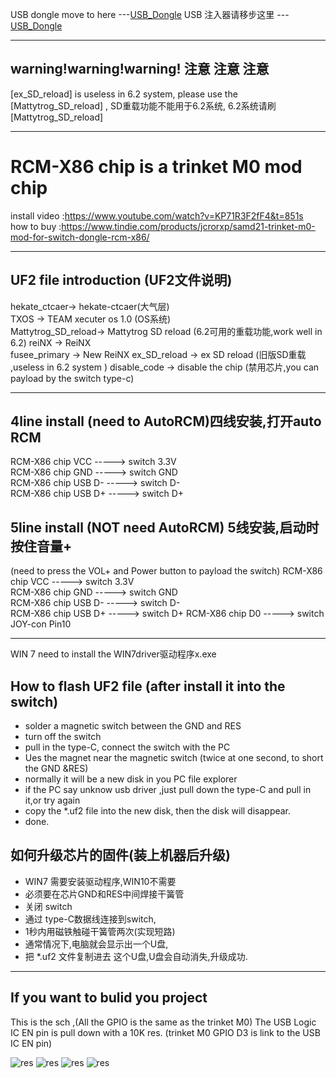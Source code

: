 USB dongle move to here ---[USB_Dongle](https://github.com/euclala/RCM_typeC_ex)
USB 注入器请移步这里 --- [USB_Dongle](https://github.com/euclala/RCM_typeC_ex)
* * *
## warning!warning!warning! 注意  注意 注意
[ex_SD_reload] is useless in 6.2 system, please use the [Mattytrog_SD_reload] ,
SD重载功能不能用于6.2系统,  6.2系统请刷[Mattytrog_SD_reload]
* * *

# RCM-X86 chip is a trinket M0 mod chip

install video :https://www.youtube.com/watch?v=KP71R3F2fF4&t=851s  
how to buy :https://www.tindie.com/products/jcrorxp/samd21-trinket-m0-mod-for-switch-dongle-rcm-x86/

* * *
## UF2 file introduction (UF2文件说明)
 hekate_ctcaer-> hekate-ctcaer(大气层)  
 TXOS -> TEAM xecuter os 1.0 (OS系统)  
 Mattytrog_SD_reload-> Mattytrog SD reload (6.2可用的重载功能,work well in 6.2)
 reiNX -> ReiNX  
 fusee_primary -> New ReiNX
 ex_SD_reload -> ex  SD reload  (旧版SD重载 ,useless in 6.2 system )
 disable_code -> disable the chip (禁用芯片,you can payload by the switch type-c)
* * *

## 4line install  (need to AutoRCM)四线安装,打开auto RCM
   RCM-X86 chip VCC -----> switch 3.3V  
   RCM-X86 chip GND -----> switch GND  
   RCM-X86 chip USB D-   -----> switch D-  
   RCM-X86 chip USB D+   -----> switch D+  

## 5line install  (NOT need  AutoRCM) 5线安装,启动时按住音量+
   (need to press the VOL+ and Power button to payload the switch)
   RCM-X86 chip VCC -----> switch 3.3V  
   RCM-X86 chip GND -----> switch GND  
   RCM-X86 chip USB D-   -----> switch D-  
   RCM-X86 chip USB D+   -----> switch D+ 
   RCM-X86 chip D0  -----> switch JOY-con Pin10  

* * *
WIN 7 need to install the WIN7driver驱动程序x.exe
## How to flash UF2 file (after install it into the switch)
   * solder a magnetic switch  between the GND and RES  
   * turn off the switch
   * pull in the type-C, connect the switch with the PC
   * Ues the magnet near the magnetic switch
          (twice at one second, to short the GND &RES)
   * normally it will be a new disk in you PC file explorer
   * if the PC say unknow usb driver ,just pull down the type-C and pull in it,or try again
   * copy the *.uf2 file into the new disk, then the disk will disappear.
   * done.
## 如何升级芯片的固件(装上机器后升级)
   * WIN7 需要安装驱动程序,WIN10不需要
   * 必须要在芯片GND和RES中间焊接干簧管
   * 关闭 switch
   * 通过 type-C数据线连接到switch,
   * 1秒内用磁铁触碰干簧管两次(实现短路)
   * 通常情况下,电脑就会显示出一个U盘,
   * 把 *.uf2 文件复制进去 这个U盘,U盘会自动消失,升级成功.
* * *

## If you want to bulid you project
This is the sch ,(All the GPIO is the same as the trinket M0)
The USB Logic IC EN pin is pull down with a 10K res.
(trinket M0 GPIO D3 is link to the USB IC EN pin)
   
  ![res](https://github.com/euclala/RCM-X86/blob/master/z_20180915090138.jpg)
  ![res](https://github.com/euclala/RCM-X86/blob/master/zphoto1.JPG)
  ![res](https://github.com/euclala/RCM-X86/blob/master/z_switch_board.jpg)
  ![res](https://github.com/euclala/RCM-X86/blob/master/initpintu.jpg)  
  
  
  
  
















